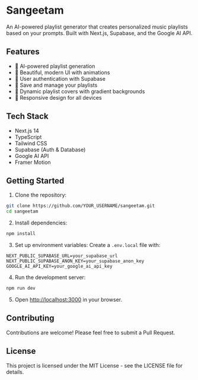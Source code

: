 # Sangeetam

An AI-powered playlist generator that creates personalized music playlists based on your prompts. Built with Next.js, Supabase, and the Google AI API.

## Features

- 🤖 AI-powered playlist generation
- 🎵 Beautiful, modern UI with animations
- 🔐 User authentication with Supabase
- 💾 Save and manage your playlists
- 🎨 Dynamic playlist covers with gradient backgrounds
- 📱 Responsive design for all devices

## Tech Stack

- Next.js 14
- TypeScript
- Tailwind CSS
- Supabase (Auth & Database)
- Google AI API
- Framer Motion

## Getting Started

1. Clone the repository:
```bash
git clone https://github.com/YOUR_USERNAME/sangeetam.git
cd sangeetam
```

2. Install dependencies:
```bash
npm install
```

3. Set up environment variables:
Create a `.env.local` file with:
```
NEXT_PUBLIC_SUPABASE_URL=your_supabase_url
NEXT_PUBLIC_SUPABASE_ANON_KEY=your_supabase_anon_key
GOOGLE_AI_API_KEY=your_google_ai_api_key
```

4. Run the development server:
```bash
npm run dev
```

5. Open [http://localhost:3000](http://localhost:3000) in your browser.

## Contributing

Contributions are welcome! Please feel free to submit a Pull Request.

## License

This project is licensed under the MIT License - see the LICENSE file for details.
